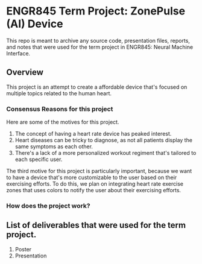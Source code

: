 # ENGR845 Term Project: ZonePulse (AI) Device
This repo is meant to archive any source code, presentation files, reports, and notes that were used for the term project in ENGR845: Neural Machine Interface.

## Overview

This project is an attempt to create a affordable device that's focused on multiple topics related to the human heart.

### Consensus Reasons for this project
Here are some of the motives for this project.
1. The concept of having a heart rate device has peaked interest.
2. Heart diseases can be tricky to diagnose, as not all patients display the same symptoms as each other.
3. There's a lack of a more personalized workout regiment that's tailored to each specific user.

The third motive for this project is particularly important, because we want to have a device that's more customizable to the user based on their exercising efforts. To do this, we plan on integrating heart rate exercise zones that uses colors to notify the user about their exercising efforts. 

### How does the project work?


## List of deliverables that were used for the term project. 
1. Poster
2. Presentation
